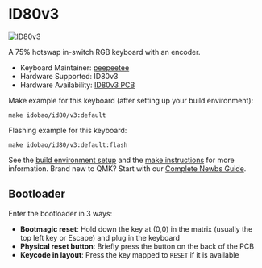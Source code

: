 # ID80v3

![ID80v3](https://idobao.github.io/assets/img/idobao-id80.png)

A 75% hotswap in-switch RGB keyboard with an encoder.

* Keyboard Maintainer: [peepeetee](https://github.com/peepeetee)
* Hardware Supported: ID80v3
* Hardware Availability: [ID80v3 PCB](https://idobao.net/products/idobao-id80-pcb-v3-kailh-hot-swap-socket-rgb-full-backlit)

Make example for this keyboard (after setting up your build environment):

    make idobao/id80/v3:default

Flashing example for this keyboard:

    make idobao/id80/v3:default:flash

See the [build environment setup](https://docs.qmk.fm/#/getting_started_build_tools) and the [make instructions](https://docs.qmk.fm/#/getting_started_make_guide) for more information. Brand new to QMK? Start with our [Complete Newbs Guide](https://docs.qmk.fm/#/newbs).

## Bootloader

Enter the bootloader in 3 ways:

* **Bootmagic reset**: Hold down the key at (0,0) in the matrix (usually the top left key or Escape) and plug in the keyboard
* **Physical reset button**: Briefly press the button on the back of the PCB
* **Keycode in layout**: Press the key mapped to `RESET` if it is available
